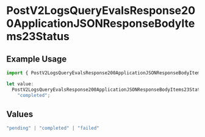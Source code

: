 # PostV2LogsQueryEvalsResponse200ApplicationJSONResponseBodyItems23Status

## Example Usage

```typescript
import { PostV2LogsQueryEvalsResponse200ApplicationJSONResponseBodyItems23Status } from "orq-poc-typescript-multi-env-version/models/operations";

let value:
  PostV2LogsQueryEvalsResponse200ApplicationJSONResponseBodyItems23Status =
    "completed";
```

## Values

```typescript
"pending" | "completed" | "failed"
```